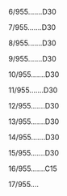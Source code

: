 6/955.......D30 


7/955.......D30 


8/955.......D30 


9/955.......D30 


10/955.......D30 


11/955.......D30 


12/955.......D30 


13/955.......D30 


14/955.......D30 


15/955.......D30 


16/955.......C15 


17/955.... 

